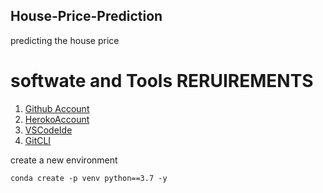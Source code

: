 ## House-Price-Prediction
predicting the house price

# softwate and Tools RERUIREMENTS
1. [Github Account](https://github.com)
2. [HerokoAccount](https://heroku.com)
3. [VSCodeIde](https://code.visualstudio.com/)
4. [GitCLI](https://git-scm.com/book/en/v2/Getting-Started-The-Command-Line)

create a new environment

```
conda create -p venv python==3.7 -y
```